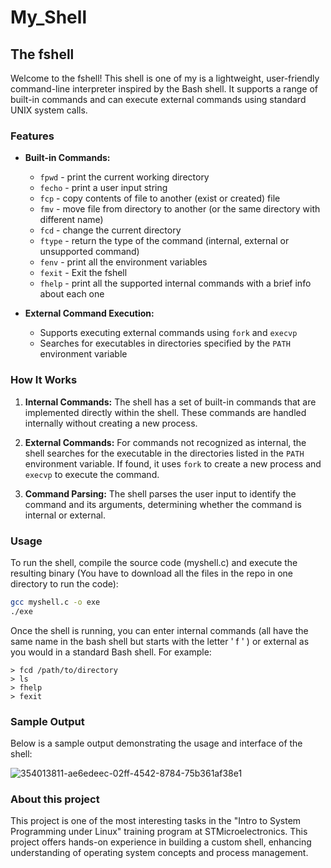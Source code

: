 # My_Shell
## The fshell

Welcome to the fshell! This shell is one of my is a lightweight, user-friendly command-line interpreter inspired by the Bash shell. It supports a range of built-in commands and can execute external commands using standard UNIX system calls.

### Features

- **Built-in Commands:** 
  - `fpwd` - print the current working directory
  - `fecho` - print a user input string
  - `fcp` - copy contents of file to another (exist or created) file
  - `fmv` - move file from directory to another (or the same directory with different name)
  - `fcd` - change the current directory
  - `ftype` - return the type of the command (internal, external or unsupported command)
  - `fenv` - print all the environment variables
  - `fexit` - Exit the fshell
  - `fhelp` - print all the supported internal commands with a brief info about each one

- **External Command Execution:**
  - Supports executing external commands using `fork` and `execvp`
  - Searches for executables in directories specified by the `PATH` environment variable

### How It Works

1. **Internal Commands:** The shell has a set of built-in commands that are implemented directly within the shell. These commands are handled internally without creating a new process.

2. **External Commands:** For commands not recognized as internal, the shell searches for the executable in the directories listed in the `PATH` environment variable. If found, it uses `fork` to create a new process and `execvp` to execute the command.

3. **Command Parsing:** The shell parses the user input to identify the command and its arguments, determining whether the command is internal or external.

### Usage

  To run the shell, compile the source code (myshell.c) and execute the resulting binary (You have to download all the files in the repo in one directory to run the code):

```sh
gcc myshell.c -o exe
./exe
```
Once the shell is running, you can enter internal commands (all have the same name in the bash shell but starts with the letter ' f ' ) or external as you would in a standard Bash shell.
For example:
```
> fcd /path/to/directory
> ls
> fhelp
> fexit
```
### Sample Output

Below is a sample output demonstrating the usage and interface of the shell:

![354013811-ae6edeec-02ff-4542-8784-75b361af38e1](https://github.com/user-attachments/assets/b7e91921-51c9-468d-b155-7d2bd0aad5c5)

### About this project
This project is one of the most interesting tasks in the "Intro to System Programming under Linux" training program at STMicroelectronics. This project offers hands-on experience in building a custom shell, enhancing understanding of operating system concepts and process management.
